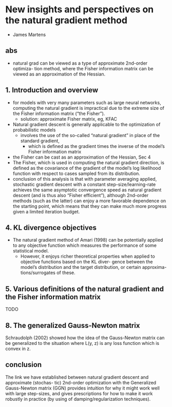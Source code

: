 # New insights and perspectives on the natural gradient method
* James Martens

## abs
* natural grad can be viewed as a type of approximate 2nd-order optimiza-
tion method, where the Fisher information matrix can be viewed as an approximation of the Hessian.

## 1. Introduction and overview
* for models with very many parameters such as large
  neural networks, computing the natural gradient is impractical due to the extreme size of
  the Fisher information matrix (“the Fisher”).
  * solution: approximate Fisher matrix, eg, KFAC
* Natural gradient descent is generally applicable to the optimization of probabilistic models
  * involves the use of the so-called “natural gradient” in place of the standard gradient,
    * which is defined as the gradient times the inverse of the model’s Fisher information matrix
* the Fisher can be cast as an approximation of the Hessian, Sec 4
* The Fisher, which is used in computing the natural gradient direction, is defined as
the covariance of the gradient of the model’s log likelihood function with respect to cases
sampled from its distribution. 
*  conclusion of this analysis is that with parameter averaging
applied, stochastic gradient descent with a constant step-size/learning-rate achieves the
same asymptotic convergence speed as natural gradient descent (and is thus also “Fisher
efficient”), although 2nd-order methods (such as the latter) can enjoy a more favorable
dependence on the starting point, which means that they can make much more progress
given a limited iteration budget.

## 4. KL divergence objectives
* The natural gradient method of Amari (1998) can be potentially applied to any objective
function which measures the performance of some statistical model. 
  * However, it enjoys richer theoretical properties when applied to objective functions based on the KL diver-
    gence between the model’s distribution and the target distribution, or certain approxima-
    tions/surrogates of these.

## 5. Various definitions of the natural gradient and the Fisher information matrix
TODO

## 8. The generalized Gauss-Newton matrix
Schraudolph (2002) showed how the idea of the Gauss-Newton matrix can be generalized
to the situation where L(y, z) is any loss function which is convex in z.

## conclusion
The link we have established between natural gradient descent and approximate (stochas-
tic) 2nd-order optimization with the Generalized Gauss-Newton matrix (GGN) provides
intuition for why it might work well with large step-sizes, and gives prescriptions for how
to make it work robustly in practice (by using of damping/regularization techniques).
